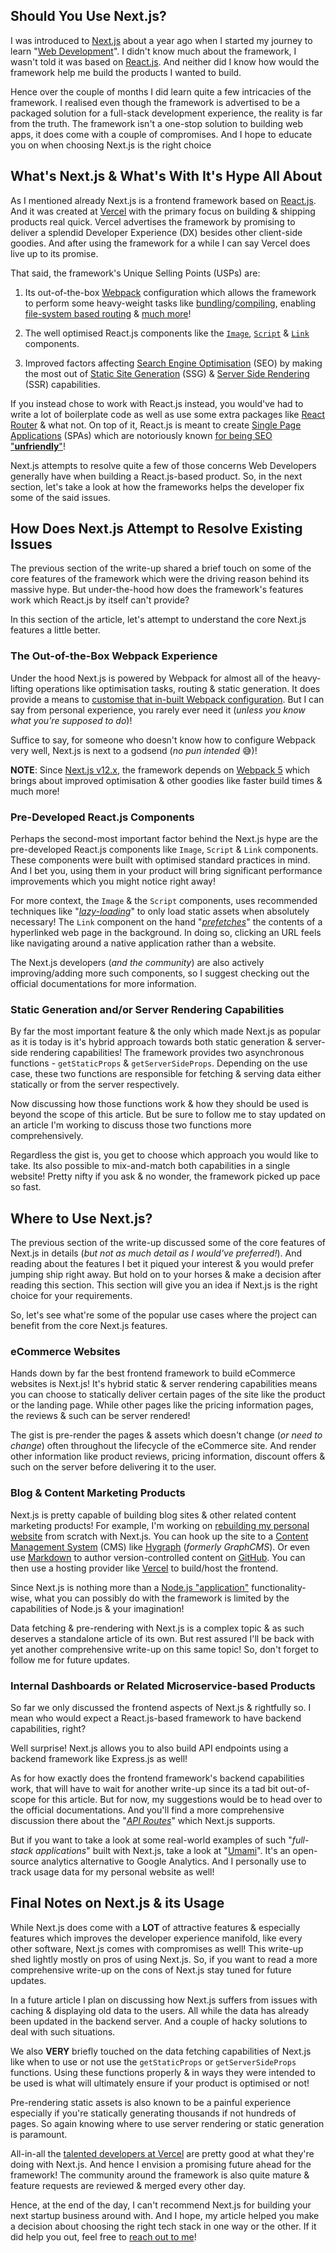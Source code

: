 ## Should You Use Next.js?

I was introduced to [Next.js](https://nextjs.org) about a year ago when I started my journey to learn "[Web Development](https://web.dev)". I didn't know much about the framework, I wasn't told it was based on [React.js](https://reactjs.org). And neither did I know how would the framework help me build the products I wanted to build.

Hence over the couple of months I did learn quite a few intricacies of the framework. I realised even though the framework is advertised to be a packaged solution for a full-stack development experience, the reality is far from the truth. The framework isn't a one-stop solution to building web apps, it does come with a couple of compromises. And I hope to educate you on when choosing Next.js is the right choice

## What's Next.js & What's With It's Hype All About

As I mentioned already Next.js is a frontend framework based on [React.js](https://reactjs.org). And it was created at [Vercel](https://vercel.com) with the primary focus on building & shipping products real quick. Vercel advertises the framework by promising to deliver a splendid Developer Experience (DX) besides other client-side goodies. And after using the framework for a while I can say Vercel does live up to its promise.

That said, the framework's Unique Selling Points (USPs) are:

1. Its out-of-the-box [Webpack](https://webpack.js.org) configuration which allows the framework to perform some heavy-weight tasks like [bundling](https://webpack.js.org/concepts/)/[compiling](https://www.typescriptlang.org/docs/handbook/2/basic-types.html#tsc-the-typescript-compiler), enabling [file-system based routing](https://nextjs.org/docs/routing/introduction) & [much more](https://nextjs.org/docs/basic-features/pages)!

2. The well optimised React.js components like the [`Image`](https://nextjs.org/docs/basic-features/image-optimization), [`Script`](https://nextjs.org/docs/basic-features/script) & [`Link`](https://nextjs.org/docs/api-reference/next/link) components.

3. Improved factors affecting [Search Engine Optimisation](https://developers.google.com/search/docs#what-is-seo) (SEO) by making the most out of [Static Site Generation](https://web.dev/rendering-on-the-web/#static-rendering) (SSG) & [Server Side Rendering](https://web.dev/rendering-on-the-web/#server-rendering) (SSR) capabilities.

If you instead chose to work with React.js instead, you would've had to write a lot of boilerplate code as well as use some extra packages like [React Router](https://reactrouter.com) & what not. On top of it, React.js is meant to create [Single Page Applications](https://developer.mozilla.org/en-US/docs/Glossary/SPA) (SPAs) which are notoriously known [for being SEO "**unfriendly**"](https://news.ycombinator.com/item?id=30528473)!

Next.js attempts to resolve quite a few of those concerns Web Developers generally have when building a React.js-based product. So, in the next section, let's take a look at how the frameworks helps the developer fix some of the said issues.

## How Does Next.js Attempt to Resolve Existing Issues

The previous section of the write-up shared a brief touch on some of the core features of the framework which were the driving reason behind its massive hype. But under-the-hood how does the framework's features work which React.js by itself can't provide?

In this section of the article, let's attempt to understand the core Next.js features a little better.

### The Out-of-the-Box Webpack Experience

Under the hood Next.js is powered by Webpack for almost all of the heavy-lifting operations like optimisation tasks, routing & static generation. It does provide a means to [customise that in-built Webpack configuration](https://nextjs.org/docs/api-reference/next.config.js/custom-webpack-config). But I can say from personal experience, you rarely ever need it (*unless you know what you're supposed to do*)!

Suffice to say, for someone who doesn't know how to configure Webpack very well, Next.js is next to a godsend (*no pun intended* 😅)!

**NOTE**: Since [Next.js v12.x](https://nextjs.org/blog/next-12), the framework depends on [Webpack 5](https://webpack.js.org/blog/2020-10-10-webpack-5-release) which brings about improved optimisation & other goodies like faster build times & much more!

### Pre-Developed React.js Components

Perhaps the second-most important factor behind the Next.js hype are the pre-developed React.js components like `Image`, `Script` & `Link` components. These components were built with optimised standard practices in mind. And I bet you, using them in your product will bring significant performance improvements which you might notice right away!

For more context, the `Image` & the `Script` components, uses recommended techniques like "[*lazy-loading*](https://developer.mozilla.org/en-US/docs/Web/Performance/Lazy_loading)" to only load static assets when absolutely necessary! The `Link` component on the hand "[*prefetches*](https://developer.mozilla.org/en-US/docs/Glossary/Prefetch)" the contents of a hyperlinked web page in the background. In doing so, clicking an URL feels like navigating around a native application rather than a website.

The Next.js developers (*and the community*) are also actively improving/adding more such components, so I suggest checking out the official documentations for more information.

### Static Generation and/or Server Rendering Capabilities

By far the most important feature & the only which made Next.js as popular as it is today is it's hybrid approach towards both static generation & server-side rendering capabilities! The framework provides two asynchronous functions - `getStaticProps` & `getServerSideProps`. Depending on the use case, these two functions are responsible for fetching & serving data either statically or from the server respectively.

Now discussing how those functions work & how they should be used is beyond the scope of this article. But be sure to follow me to stay updated on an article I'm working to discuss those two functions more comprehensively.

Regardless the gist is, you get to choose which approach you would like to take. Its also possible to mix-and-match both capabilities in a single website! Pretty nifty if you ask & no wonder, the framework picked up pace so fast.

## Where to Use Next.js?

The previous section of the write-up discussed some of the core features of Next.js in details (*but not as much detail as I would've preferred!*). And reading about the features I bet it piqued your interest & you would prefer jumping ship right away. But hold on to your horses & make a decision after reading this section. This section will give you an idea if Next.js is the right choice for your requirements.

So, let's see what're some of the popular use cases where the project can benefit from the core Next.js features.

### eCommerce Websites

Hands down by far the best frontend framework to build eCommerce websites is Next.js! It's hybrid static & server rendering capabilities means you can choose to statically deliver certain pages of the site like the product or the landing page. While other pages like the pricing information pages, the reviews & such can be server rendered!

The gist is pre-render the pages & assets which doesn't change (*or need to change*) often throughout the lifecycle of the eCommerce site. And render other information like product reviews, pricing information, discount offers & such on the server before delivering it to the user.

### Blog & Content Marketing Products

Next.js is pretty capable of building blog sites & other related content marketing products! For example, I'm working on [rebuilding my personal website](https://github.com/Jarmos-san/personal-website) from scratch with Next.js. You can hook up the site to a [Content Management System](https://en.wikipedia.org/wiki/Content_management_system) (CMS) like [Hygraph](https://hygraph.com) (*formerly GraphCMS*). Or even use [Markdown](https://www.markdownguide.org) to author version-controlled content on [GitHub](https://github.com). You can then use a hosting provider like [Vercel](https://vercel.com) to build/host the frontend.

Since Next.js is nothing more than a [Node.js "application"](https://nodejs.org) functionality-wise, what you can possibly do with the framework is limited by the capabilities of Node.js & your imagination!

Data fetching & pre-rendering with Next.js is a complex topic & as such deserves a standalone article of its own. But rest assured I'll be back with yet another comprehensive write-up on this same topic! So, don't forget to follow me for future updates.

### Internal Dashboards or Related Microservice-based Products

So far we only discussed the frontend aspects of Next.js & rightfully so. I mean who would expect a React.js-based framework to have backend capabilities, right?

Well surprise! Next.js allows you to also build API endpoints using a backend framework like Express.js as well!

As for how exactly does the frontend framework's backend capabilities work, that will have to wait for another write-up since its a tad bit out-of-scope for this article. But for now, my suggestions would be to head over to the official documentations. And you'll find a more comprehensive discussion there about the "[*API Routes*](https://nextjs.org/docs/api-routes/introduction)" which Next.js supports.

But if you want to take a look at some real-world examples of such "*full-stack applications*" built with Next.js, take a look at "[Umami](https://umami.is)". It's an open-source analytics alternative to Google Analytics. And I personally use to track usage data for my personal website as well!

## Final Notes on Next.js & its Usage

While Next.js does come with a **LOT** of attractive features & especially features which improves the developer experience manifold, like every other software, Next.js comes with compromises as well! This write-up shed lightly mostly on pros of using Next.js. So, if you want to read a more comprehensive write-up on the cons of Next.js stay tuned for future updates.

In a future article I plan on discussing how Next.js suffers from issues with caching & displaying old data to the users. All while the data has already been updated in the backend server. And a couple of hacky solutions to deal with such situations.

We also **VERY** briefly touched on the data fetching capabilities of Next.js like when to use or not use the `getStaticProps` or `getServerSideProps` functions. Using these functions properly & in ways they were intended to be used is what will ultimately ensure if your product is optimised or not!

Pre-rendering static assets is also known to be a painful experience especially if you're statically generating thousands if not hundreds of pages. So again knowing where to use server rendering or static generation is paramount.

All-in-all the [talented developers at Vercel](https://github.com/orgs/vercel/people) are pretty good at what they're doing with Next.js. And hence I envision a promising future ahead for the framework! The community around the framework is also quite mature & feature requests are reviewed & merged every other day.

Hence, at the end of the day, I can't recommend Next.js for building your next startup business around with. And I hope, my article helped you make a decision about choosing the right tech stack in one way or the other. If it did help you out, feel free to [reach out to me](https://jarmos.vercel.app/about#contact-details)!